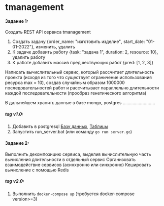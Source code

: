 # tmanagement

#### Задание 1:

Создать REST API сервиса tmanagement

1) Создать задачу {order_name: "изготовить изделие'', start_date: "01-01-2022"}, изменить, удалить
2) К задаче добавить работу {task: "задача 1", duration: 2, resource: 10}, удалить работу
3) К работе добавить массив предшествующих работ {pred: [1, 2, 3]}

Написать вычислительный сервис, который рассчитает длительность проекта (исходя из того что существует ограничение использования ресурса max = 10), создав случайным образом 1000000 последовательностей работ и рассчитывает параллельно  длительности каждой последовательности (прообраз генетического алгоритма)

В дальнейшем хранить данные в базе mongo, postgres ..........................

##### tag v1.0:

1. Добавить в postgresql [Базу данных](https://github.com/Nomiram/tmanagement/blob/d74d9efef9a50cd10da4e1c0ea3196590b29a526/docs/createDB.sql),
   [Таблицы](https://github.com/Nomiram/tmanagement/blob/d74d9efef9a50cd10da4e1c0ea3196590b29a526/docs/createTables.sql)
2. Запустить run_server.bat (или команду `go run server.go`)

#### Задание 2:

Выполнить декомпозицию сервиса, выделив вычислительную часть вычисления длительности в отдельный сервис
Организовать взаимодействие сервисов (асинхронно или синхронно)
Кешировать вычисление с помощью Redis

##### tag v2.0:

1. Выполнить `docker-compose up` (требуется docker-compose version>=3)
